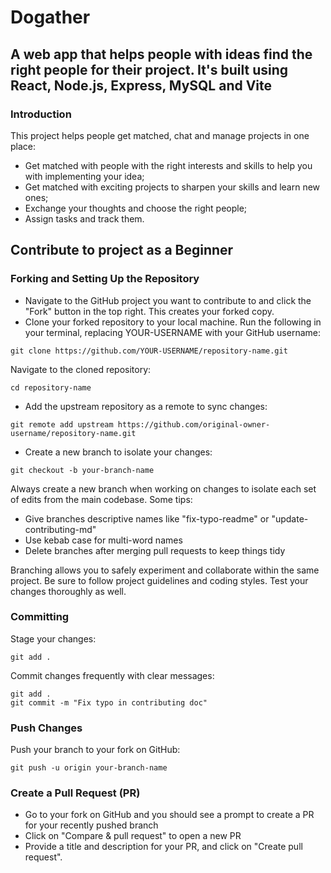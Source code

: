# Dogather

## A web app that helps people with ideas find the right people for their project. It's built using React, Node.js, Express, MySQL and Vite 

### Introduction

This project helps people get matched, chat and manage projects in one place:

* Get matched with people with the right interests and skills to help you with implementing your idea;
* Get matched with exciting projects to sharpen your skills and learn new ones;
* Exchange your thoughts and choose the right people;
* Assign tasks and track them.


## Contribute to project as a Beginner

### Forking and Setting Up the Repository

* Navigate to the GitHub project you want to contribute to and click the "Fork" button in the top right. This creates your forked copy.
* Clone your forked repository to your local machine. Run the following in your terminal, replacing YOUR-USERNAME with your GitHub username:
  
```
git clone https://github.com/YOUR-USERNAME/repository-name.git
```

Navigate to the cloned repository:

```
cd repository-name
```

* Add the upstream repository as a remote to sync changes:
  
```
git remote add upstream https://github.com/original-owner-username/repository-name.git
```

* Create a new branch to isolate your changes:
```
git checkout -b your-branch-name
```

Always create a new branch when working on changes to isolate each set of edits from the main codebase. Some tips:

* Give branches descriptive names like "fix-typo-readme" or "update-contributing-md"
* Use kebab case for multi-word names
* Delete branches after merging pull requests to keep things tidy

Branching allows you to safely experiment and collaborate within the same project. Be sure to follow project guidelines and coding styles. Test your changes thoroughly as well. 

### Committing 

Stage your changes:

```
git add .
```

Commit changes frequently with clear messages:

```
git add .
git commit -m "Fix typo in contributing doc"
```

### Push Changes

Push your branch to your fork on GitHub:

```
git push -u origin your-branch-name
```

###  Create a Pull Request (PR)

* Go to your fork on GitHub and you should see a prompt to create a PR for your recently pushed branch
* Click on "Compare & pull request" to open a new PR
* Provide a title and description for your PR, and click on "Create pull request".








